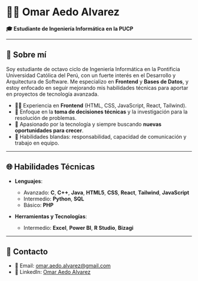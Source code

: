 # 👨‍💻 Omar Aedo Alvarez
**🎓 Estudiante de Ingeniería Informática en la PUCP**  

---

## 🌟 Sobre mí

Soy estudiante de octavo ciclo de Ingeniería Informática en la Pontificia Universidad Católica del Perú, con un fuerte interés en el Desarrollo y Arquitectura de Software. Me especializo en **Frontend** y **Bases de Datos**, y estoy enfocado en seguir mejorando mis habilidades técnicas para aportar en proyectos de tecnología avanzada.

- 👨‍💻 Experiencia en **Frontend** (HTML, CSS, JavaScript, React, Tailwind).
- 🔎 Enfoque en la **toma de decisiones técnicas** y la investigación para la resolución de problemas.
- 🧠 Apasionado por la tecnología y siempre buscando **nuevas oportunidades para crecer**.
- 🤝 Habilidades blandas: responsabilidad, capacidad de comunicación y trabajo en equipo.

---

## 🌐 Habilidades Técnicas

- **Lenguajes**:  
  - Avanzado: **C**, **C++**, **Java**, **HTML5**, **CSS**, **React**, **Tailwind**, **JavaScript**  
  - Intermedio: **Python**, **SQL**  
  - Básico: **PHP**

- **Herramientas y Tecnologías**:  
  - Intermedio: **Excel**, **Power BI**, **R Studio**, **Bizagi**

---

## 🔗 Contacto

- 📧 Email: [omar.aedo.alvarez@gmail.com](mailto:omar.aedo.alvarez@gmail.com)
- 💼 LinkedIn: [Omar Aedo Alvarez](https://www.linkedin.com/in/omar-aedo-alvarez-9b9021263/)


